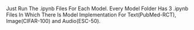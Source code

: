 Just Run The .ipynb Files For Each Model.
Every Model Folder Has 3 .ipynb Files In Which There Is Model Implementation For Text(PubMed-RCT), Image(CIFAR-100) and Audio(ESC-50).
